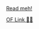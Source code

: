 [Read meh!](https://r3dbabyvamp.github.io/Paula-s-Website/Extras/ReadMeh!)

[OF Link 🤫😘](https://youtu.be/ID_L0aGI9bg)
